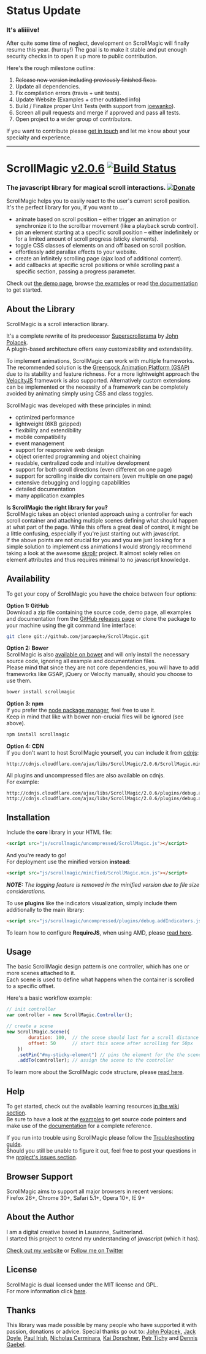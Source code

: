 # Status Update

### It's aliiiive!

After quite some time of neglect, development on ScrollMagic will finally resume this year. (hurray!)
The goal is to make it stable and put enough security checks in to open it up more to public contribution.

Here's the rough milestone outline:

1. ~~Release new version including previously finished fixes.~~
2. Update all dependencies.
3. Fix compilation errors (travis + unit tests).
4. Update Website (Examples + other outdated info)
5. Build / Finalize proper Unit Tests (with support from [joewanko](https://github.com/joewanko)).
6. Screen all pull requests and merge if approved and pass all tests.
7. Open project to a wider group of contributors.

If you want to contribute please [get in touch](http://www.janpaepke.de) and let me know about your specialty and experience.

---

# ScrollMagic <a href='https://github.com/janpaepke/ScrollMagic/blob/master/CHANGELOG.md' class='version' title='Whats New?'>v2.0.6</a> [![Build Status](https://api.travis-ci.org/janpaepke/ScrollMagic.svg?branch=master)](https://travis-ci.org/janpaepke/ScrollMagic) 

### The javascript library for magical scroll interactions. [![Donate](https://www.paypalobjects.com/en_US/i/btn/btn_donate_SM.gif "Shut up and take my money!")](https://www.paypal.com/cgi-bin/webscr?cmd=_s-xclick&hosted_button_id=8BJC8B58XHKLL "Shut up and take my money!")

ScrollMagic helps you to easily react to the user's current scroll position.  
It's the perfect library for you, if you want to ...

* animate based on scroll position – either trigger an animation or synchronize it to the scrollbar movement (like a playback scrub control).
* pin an element starting at a specific scroll position – either indefinitely or for a limited amount of scroll progress (sticky elements).
* toggle CSS classes of elements on and off based on scroll position.
* effortlessly add parallax effects to your website.
* create an infinitely scrolling page (ajax load of additional content).
* add callbacks at specific scroll positions or while scrolling past a specific section, passing a progress parameter.

Check out [the demo page](http://scrollmagic.io), browse [the examples](http://scrollmagic.io/examples/index.html) or read [the documentation](http://scrollmagic.io/docs/index.html) to get started.

## About the Library

ScrollMagic is a scroll interaction library.

It's a complete rewrite of its predecessor [Superscrollorama](https://github.com/johnpolacek/superscrollorama) by [John Polacek](http://johnpolacek.com).  
A plugin-based architecture offers easy customizability and extendability.

To implement animations, ScrollMagic can work with multiple frameworks.
The recommended solution is the [Greensock Animation Platform (GSAP)](http://www.greensock.com/gsap-js/) due to its stability and feature richness. For a more lightweight approach the [VelocityJS](http://VelocityJS.org) framework is also supported. Alternatively custom extensions can be implemented or the necessity of a framework can be completely avoided by animating simply  using CSS and class toggles.

ScrollMagic was developed with these principles in mind:

* optimized performance
* lightweight (6KB gzipped)
* flexibility and extendibility
* mobile compatibility
* event management
* support for responsive web design
* object oriented programming and object chaining
* readable, centralized code and intuitive development
* support for both scroll directions (even different on one page)
* support for scrolling inside div containers (even multiple on one page)
* extensive debugging and logging capabilities
* detailed documentation
* many application examples

**Is ScrollMagic the right library for you?**  
ScrollMagic takes an object oriented approach using a controller for each scroll container and attaching multiple scenes defining what should happen at what part of the page. While this offers a great deal of control, it might be a little confusing, especially if you're just starting out with javascript.  
If the above points are not crucial for you and you are just looking for a simple solution to implement css animations I would strongly recommend taking a look at the awesome [skrollr](http://prinzhorn.github.io/skrollr/) project. It almost solely relies on element attributes and thus requires minimal to no javascript knowledge.

## Availability

To get your copy of ScrollMagic you have the choice between four options:
  
__Option 1: GitHub__  
Download a zip file containing the source code, demo page, all examples and documentation from the [GitHub releases page](https://github.com/janpaepke/ScrollMagic/releases) or clone the package to your machine using the git command line interface:

```bash
git clone git://github.com/janpaepke/ScrollMagic.git
```

__Option 2: Bower__  
ScrollMagic is also [available on bower](http://bower.io/search/?q=scrollmagic) and will only install the necessary source code, ignoring all example and documentation files.  
Please mind that since they are not core dependencies, you will have to add frameworks like GSAP, jQuery or Velocity manually, should you choose to use them.

```bash
bower install scrollmagic
```

__Option 3: npm__  
If you prefer the [node package manager](https://www.npmjs.com/package/scrollmagic), feel free to use it.  
Keep in mind that like with bower non-crucial files will be ignored (see above).

```bash
npm install scrollmagic
```

__Option 4: CDN__  
If you don't want to host ScrollMagic yourself, you can include it from [cdnjs](https://cdnjs.com/libraries/ScrollMagic):

```
http://cdnjs.cloudflare.com/ajax/libs/ScrollMagic/2.0.6/ScrollMagic.min.js
```

All plugins and uncompressed files are also available on cdnjs.  
For example:

```
http://cdnjs.cloudflare.com/ajax/libs/ScrollMagic/2.0.6/plugins/debug.addIndicators.js
http://cdnjs.cloudflare.com/ajax/libs/ScrollMagic/2.0.6/plugins/debug.addIndicators.min.js
```

## Installation

Include the __core__ library in your HTML file:

```html
<script src="js/scrollmagic/uncompressed/ScrollMagic.js"></script>
```
And you're ready to go!  
For deployment use the minified version __instead__:

```html
<script src="js/scrollmagic/minified/ScrollMagic.min.js"></script>
```
_**NOTE:** The logging feature is removed in the minified version due to file size considerations._

To use __plugins__ like the indicators visualization, simply include them additionally to the main library:

```html
<script src="js/scrollmagic/uncompressed/plugins/debug.addIndicators.js"></script>
```

To learn how to configure __RequireJS__, when using AMD, please [read here](https://github.com/janpaepke/ScrollMagic/wiki/Getting-Started-:-Using-AMD).

## Usage

The basic ScrollMagic design pattern is one controller, which has one or more scenes attached to it.  
Each scene is used to define what happens when the container is scrolled to a specific offset.

Here's a basic workflow example:

```javascript
// init controller
var controller = new ScrollMagic.Controller();

// create a scene
new ScrollMagic.Scene({
		duration: 100,	// the scene should last for a scroll distance of 100px
		offset: 50		// start this scene after scrolling for 50px
	})
	.setPin("#my-sticky-element") // pins the element for the the scene's duration
	.addTo(controller); // assign the scene to the controller
```
To learn more about the ScrollMagic code structure, please [read here](https://github.com/janpaepke/ScrollMagic/wiki/Getting-Started-:-How-to-use-ScrollMagic).

## Help

To get started, check out the available learning resources [in the wiki section](https://github.com/janpaepke/ScrollMagic/wiki).  
Be sure to have a look at the [examples](http://janpaepke.github.com/ScrollMagic/examples/index.html) to get source code pointers and make use of the [documentation](http://janpaepke.github.com/ScrollMagic/docs/index.html) for a complete reference.

If you run into trouble using ScrollMagic please follow the [Troubleshooting guide](https://github.com/janpaepke/ScrollMagic/blob/master/CONTRIBUTING.md).  
Should you still be unable to figure it out, feel free to post your questions in the [project's issues section](https://github.com/janpaepke/ScrollMagic/issues).

## Browser Support

ScrollMagic aims to support all major browsers in recent versions:  
Firefox 26+, Chrome 30+, Safari 5.1+, Opera 10+, IE 9+

## About the Author

I am a digital creative based in Lausanne, Switzerland.  
I started this project to extend my understanding of javascript (which it has).

[Check out my website](http://www.janpaepke.de) or [Follow me on Twitter](http://twitter.com/janpaepke)

## License

ScrollMagic is dual licensed under the MIT license and GPL.  
For more information click [here](https://github.com/janpaepke/ScrollMagic/blob/master/LICENSE.md).

## Thanks

This library was made possible by many people who have supported it with passion, donations or advice. Special thanks go out to: [John Polacek](https://github.com/johnpolacek), [Jack Doyle](https://github.com/greensock), [Paul Irish](https://github.com/paulirish), [Nicholas Cerminara](https://github.com/ncerminara), [Kai Dorschner](https://github.com/krnlde), [Petr Tichy](https://github.com/petr-tichy) and [Dennis Gaebel](https://github.com/grayghostvisuals).
